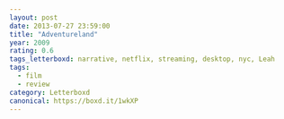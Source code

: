 ```yaml
---
layout: post 
date: 2013-07-27 23:59:00
title: "Adventureland"
year: 2009
rating: 0.6
tags_letterboxd: narrative, netflix, streaming, desktop, nyc, Leah
tags:
  - film
  - review
category: Letterboxd
canonical: https://boxd.it/1wkXP
---
```

